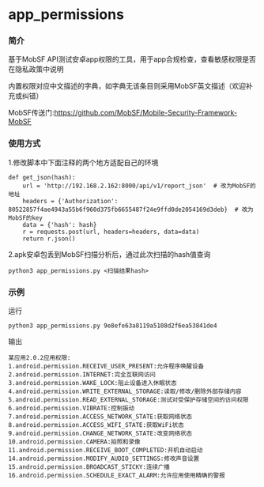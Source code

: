 # app_permissions

### 简介
基于MobSF API测试安卓app权限的工具，用于app合规检查，查看敏感权限是否在隐私政策中说明

内置权限对应中文描述的字典，如字典无该条目则采用MobSF英文描述（欢迎补充或纠错）

MobSF传送门:https://github.com/MobSF/Mobile-Security-Framework-MobSF

### 使用方式
1.修改脚本中下面注释的两个地方适配自己的环境
```
def get_json(hash):
    url = 'http://192.168.2.162:8000/api/v1/report_json'  # 改为MobSF的地址
    headers = {'Authorization': 80522857f4ae4943a55b6f960d375fb6655487f24e9ffd0de2054169d3deb}  # 改为MobSF的key
    data = {'hash': hash}
    r = requests.post(url, headers=headers, data=data)
    return r.json()
```
2.apk安卓包丢到MobSF扫描分析后，通过此次扫描的hash值查询
```
python3 app_permissions.py <扫描结果hash>
```

### 示例
运行
```
python3 app_permissions.py 9e8efe63a8119a5108d2f6ea53841de4
```
输出
```
某应用2.0.2应用权限:
1.android.permission.RECEIVE_USER_PRESENT:允许程序唤醒设备
2.android.permission.INTERNET:完全互联网访问
3.android.permission.WAKE_LOCK:阻止设备进入休眠状态
4.android.permission.WRITE_EXTERNAL_STORAGE:读取/修改/删除外部存储内容
5.android.permission.READ_EXTERNAL_STORAGE:测试对受保护存储空间的访问权限
6.android.permission.VIBRATE:控制振动
7.android.permission.ACCESS_NETWORK_STATE:获取网络状态
8.android.permission.ACCESS_WIFI_STATE:获取WiFi状态
9.android.permission.CHANGE_NETWORK_STATE:改变网络状态
10.android.permission.CAMERA:拍照和录像
11.android.permission.RECEIVE_BOOT_COMPLETED:开机自动启动
14.android.permission.MODIFY_AUDIO_SETTINGS:修改声音设置
15.android.permission.BROADCAST_STICKY:连续广播
16.android.permission.SCHEDULE_EXACT_ALARM:允许应用使用精确的警报
```
